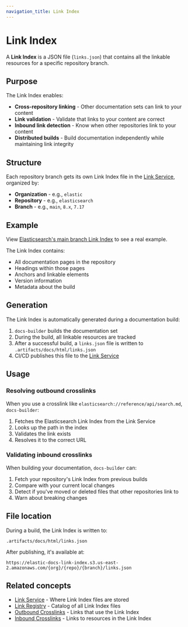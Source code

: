 ```yaml
---
navigation_title: Link Index
---
```


# Link Index

A **Link Index** is a JSON file (`links.json`) that contains all the linkable resources for a specific repository branch.

## Purpose

The Link Index enables:

* **Cross-repository linking** - Other documentation sets can link to your content
* **Link validation** - Validate that links to your content are correct
* **Inbound link detection** - Know when other repositories link to your content
* **Distributed builds** - Build documentation independently while maintaining link integrity

## Structure

Each repository branch gets its own Link Index file in the [Link Service](link-service.md), organized by:

* **Organization** - e.g., `elastic`
* **Repository** - e.g., `elasticsearch`
* **Branch** - e.g., `main`, `8.x`, `7.17`

## Example

View [Elasticsearch's main branch Link Index](https://elastic-docs-link-index.s3.us-east-2.amazonaws.com/elastic/elasticsearch/main/links.json) to see a real example.

The Link Index contains:

* All documentation pages in the repository
* Headings within those pages
* Anchors and linkable elements
* Version information
* Metadata about the build

## Generation

The Link Index is automatically generated during a documentation build:

1. `docs-builder` builds the documentation set
2. During the build, all linkable resources are tracked
3. After a successful build, a `links.json` file is written to `.artifacts/docs/html/links.json`
4. CI/CD publishes this file to the [Link Service](link-service.md)

## Usage

### Resolving outbound crosslinks

When you use a crosslink like `elasticsearch://reference/api/search.md`, `docs-builder`:

1. Fetches the Elasticsearch Link Index from the Link Service
2. Looks up the path in the index
3. Validates the link exists
4. Resolves it to the correct URL

### Validating inbound crosslinks

When building your documentation, `docs-builder` can:

1. Fetch your repository's Link Index from previous builds
2. Compare with your current local changes
3. Detect if you've moved or deleted files that other repositories link to
4. Warn about breaking changes

## File location

During a build, the Link Index is written to:

```
.artifacts/docs/html/links.json
```

After publishing, it's available at:

```
https://elastic-docs-link-index.s3.us-east-2.amazonaws.com/{org}/{repo}/{branch}/links.json
```

## Related concepts

* [Link Service](link-service.md) - Where Link Index files are stored
* [Link Registry](link-registry.md) - Catalog of all Link Index files
* [Outbound Crosslinks](outbound-crosslinks.md) - Links that use the Link Index
* [Inbound Crosslinks](inbound-crosslinks.md) - Links to resources in the Link Index
